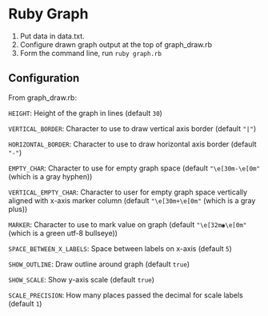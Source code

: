 # Ruby Graph

1. Put data in data.txt.
2. Configure drawn graph output at the top of graph_draw.rb
3. Form the command line, run `ruby graph.rb`

## Configuration

From graph_draw.rb:

`HEIGHT`: Height of the graph in lines (default `30`)

`VERTICAL_BORDER`: Character to use to draw vertical axis border
(default `"|"`)

`HORIZONTAL_BORDER`: Character to use to draw horizontal axis border
(default `"-"`)

`EMPTY_CHAR`: Character to use for empty graph space (default `"\e[30m-\e[0m"` (which is a gray hyphen))

`VERTICAL_EMPTY_CHAR`: Character to user for empty graph space
vertically aligned with x-axis marker column (default `"\e[30m+\e[0m"`
(which is a gray plus))

`MARKER`: Character to use to mark value on graph (default `"\e[32m◉\e[0m"` (which is a green utf-8 bullseye))

`SPACE_BETWEEN_X_LABELS`: Space between labels on x-axis (default `5`)

`SHOW_OUTLINE`: Draw outline around graph (default `true`)

`SHOW_SCALE`: Show y-axis scale (default `true`)

`SCALE_PRECISION`: How many places passed the decimal for scale labels
(default `1`)
